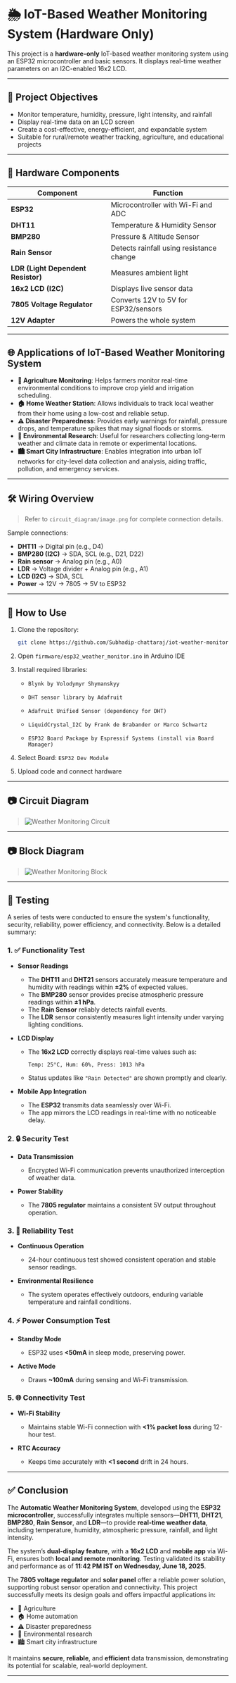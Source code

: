 # 🌦️ IoT-Based Weather Monitoring System (Hardware Only)

This project is a **hardware-only** IoT-based weather monitoring system using an ESP32 microcontroller and basic sensors. It displays real-time weather parameters on an I2C-enabled 16x2 LCD.

---

## 📌 Project Objectives

- Monitor temperature, humidity, pressure, light intensity, and rainfall
- Display real-time data on an LCD screen
- Create a cost-effective, energy-efficient, and expandable system
- Suitable for rural/remote weather tracking, agriculture, and educational projects

---

## 🧰 Hardware Components

| Component                        | Function                                          |
|----------------------------------|---------------------------------------------------|
| **ESP32**                       | Microcontroller with Wi-Fi and ADC                |
| **DHT11**                       | Temperature & Humidity Sensor                     |
| **BMP280**                      | Pressure & Altitude Sensor                        |
| **Rain Sensor**                 | Detects rainfall using resistance change          |
| **LDR (Light Dependent Resistor)** | Measures ambient light                        |
| **16x2 LCD (I2C)**              | Displays live sensor data                         |
| **7805 Voltage Regulator**      | Converts 12V to 5V for ESP32/sensors              |
| **12V Adapter**                 | Powers the whole system                           |

---

## 🌐 Applications of IoT-Based Weather Monitoring System

- **🌾 Agriculture Monitoring**: Helps farmers monitor real-time environmental conditions to improve crop yield and irrigation scheduling.
- **🏠 Home Weather Station**: Allows individuals to track local weather from their home using a low-cost and reliable setup.
- **⚠️ Disaster Preparedness**: Provides early warnings for rainfall, pressure drops, and temperature spikes that may signal floods or storms.
- **🔬 Environmental Research**: Useful for researchers collecting long-term weather and climate data in remote or experimental locations.
- **🏙️ Smart City Infrastructure**: Enables integration into urban IoT networks for city-level data collection and analysis, aiding traffic, pollution, and emergency services.

---

## 🛠️ Wiring Overview

> Refer to `circuit_diagram/image.png` for complete connection details.

Sample connections:
- **DHT11** → Digital pin (e.g., D4)
- **BMP280 (I2C)** → SDA, SCL (e.g., D21, D22)
- **Rain sensor** → Analog pin (e.g., A0)
- **LDR** → Voltage divider + Analog pin (e.g., A1)
- **LCD (I2C)** → SDA, SCL
- **Power** → 12V → 7805 → 5V to ESP32

---

## 🚀 How to Use

1. Clone the repository:
   ```bash
   git clone https://github.com/Subhadip-chattaraj/iot-weather-monitoring-hardware.git
   ```

2. Open `firmware/esp32_weather_monitor.ino` in Arduino IDE

3. Install required libraries:
   - `Blynk by Volodymyr Shymanskyy`

   - `DHT sensor library by Adafruit`

   - `Adafruit Unified Sensor (dependency for DHT)`

   - `LiquidCrystal_I2C by Frank de Brabander or Marco Schwartz`

   - `ESP32 Board Package by Espressif Systems (install via Board Manager)`

4. Select Board: `ESP32 Dev Module`

5. Upload code and connect hardware

---

## 📷 Circuit Diagram

>![Weather Monitoring Circuit](circuit_diagram/image.png)

---

## 📷 Block Diagram

>![Weather Monitoring Block](block_diagram/image.png)

---

## 🧪 Testing

A series of tests were conducted to ensure the system's functionality, security, reliability, power efficiency, and connectivity. Below is a detailed summary:

### 1. ✅ Functionality Test

- **Sensor Readings**  
  - The **DHT11** and **DHT21** sensors accurately measure temperature and humidity with readings within **±2%** of expected values.  
  - The **BMP280** sensor provides precise atmospheric pressure readings within **±1 hPa**.  
  - The **Rain Sensor** reliably detects rainfall events.  
  - The **LDR** sensor consistently measures light intensity under varying lighting conditions.

- **LCD Display**  
  - The **16x2 LCD** correctly displays real-time values such as:
    ```
    Temp: 25°C, Hum: 60%, Press: 1013 hPa
    ```
  - Status updates like `"Rain Detected"` are shown promptly and clearly.

- **Mobile App Integration**  
  - The **ESP32** transmits data seamlessly over Wi-Fi.  
  - The app mirrors the LCD readings in real-time with no noticeable delay.

### 2. 🔒 Security Test

- **Data Transmission**  
  - Encrypted Wi-Fi communication prevents unauthorized interception of weather data.

- **Power Stability**  
  - The **7805 regulator** maintains a consistent 5V output throughout operation.

### 3. 🔁 Reliability Test

- **Continuous Operation**  
  - 24-hour continuous test showed consistent operation and stable sensor readings.

- **Environmental Resilience**  
  - The system operates effectively outdoors, enduring variable temperature and rainfall conditions.

### 4. ⚡ Power Consumption Test

- **Standby Mode**  
  - ESP32 uses **<50mA** in sleep mode, preserving power.

- **Active Mode**  
  - Draws **~100mA** during sensing and Wi-Fi transmission.

### 5. 🌐 Connectivity Test

- **Wi-Fi Stability**  
  - Maintains stable Wi-Fi connection with **<1% packet loss** during 12-hour test.

- **RTC Accuracy**  
  - Keeps time accurately with **<1 second** drift in 24 hours.

---

## ✅ Conclusion

The **Automatic Weather Monitoring System**, developed using the **ESP32 microcontroller**, successfully integrates multiple sensors—**DHT11**, **DHT21**, **BMP280**, **Rain Sensor**, and **LDR**—to provide **real-time weather data**, including temperature, humidity, atmospheric pressure, rainfall, and light intensity.

The system’s **dual-display feature**, with a **16x2 LCD** and **mobile app** via Wi-Fi, ensures both **local and remote monitoring**. Testing validated its stability and performance as of **11:42 PM IST on Wednesday, June 18, 2025**.

The **7805 voltage regulator** and **solar panel** offer a reliable power solution, supporting robust sensor operation and connectivity. This project successfully meets its design goals and offers impactful applications in:

- 🌾 Agriculture
- 🏠 Home automation
- ⚠️ Disaster preparedness
- 🔬 Environmental research
- 🏙️ Smart city infrastructure

It maintains **secure**, **reliable**, and **efficient** data transmission, demonstrating its potential for scalable, real-world deployment.

---
